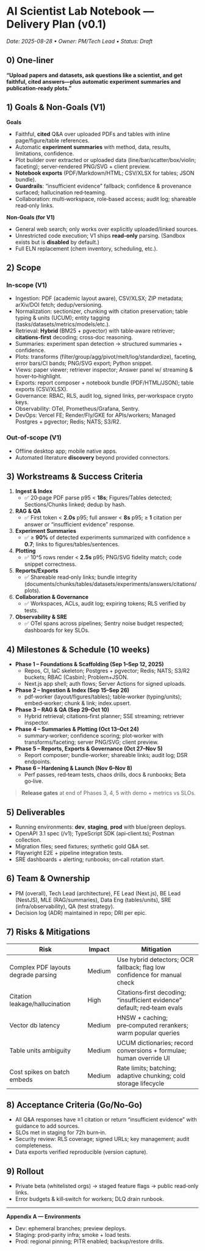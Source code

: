 # AI Scientist Lab Notebook — Delivery Plan (v0.1)
_Date: 2025-08-28 • Owner: PM/Tech Lead • Status: Draft_

## 0) One‑liner
**“Upload papers and datasets, ask questions like a scientist, and get faithful, cited answers—plus automatic experiment summaries and publication‑ready plots.”**

## 1) Goals & Non‑Goals (V1)
**Goals**
- Faithful, **cited** Q&A over uploaded PDFs and tables with inline page/figure/table references.
- Automatic **experiment summaries** with method, data, results, limitations, confidence.
- Plot builder over extracted or uploaded data (line/bar/scatter/box/violin; faceting); server‑rendered PNG/SVG + client preview.
- **Notebook exports** (PDF/Markdown/HTML; CSV/XLSX for tables; JSON bundle).
- **Guardrails**: “insufficient evidence” fallback; confidence & provenance surfaced; hallucination red‑teaming.
- Collaboration: multi‑workspace, role‑based access; audit log; shareable read‑only links.

**Non‑Goals (for V1)**
- General web search; only works over explicitly uploaded/linked sources.
- Unrestricted code execution; V1 ships **read‑only** parsing. (Sandbox exists but is **disabled** by default.)
- Full ELN replacement (chem inventory, scheduling, etc.).

## 2) Scope
### In‑scope (V1)
- Ingestion: PDF (academic layout aware), CSV/XLSX; ZIP metadata; arXiv/DOI fetch; dedup/versioning.
- Normalization: sectionizer, chunking with citation preservation; table typing & units (UCUM); entity tagging (tasks/datasets/metrics/models/etc.).
- Retrieval: **Hybrid** (BM25 + pgvector) with table‑aware retriever; **citations‑first** decoding; cross‑doc reasoning.
- Summaries: experiment span detection → structured summaries + confidence.
- Plots: transforms (filter/group/agg/pivot/melt/log/standardize), faceting, error bars/CI bands; PNG/SVG export; Python snippet.
- Views: paper viewer; retriever inspector; Answer panel w/ streaming & hover‑to‑highlight.
- Exports: report composer + notebook bundle (PDF/HTML/JSON); table exports (CSV/XLSX).
- Governance: RBAC, RLS, audit log, signed links, per‑workspace crypto keys.
- Observability: OTel, Prometheus/Grafana, Sentry.
- DevOps: Vercel FE; Render/Fly/GKE for APIs/workers; Managed Postgres + pgvector; Redis; NATS; S3/R2.

### Out‑of‑scope (V1)
- Offline desktop app; mobile native apps.
- Automated literature **discovery** beyond provided connectors.

## 3) Workstreams & Success Criteria
1. **Ingest & Index**
   - ✅ 20‑page PDF parse p95 < **18s**; Figures/Tables detected; Sections/Chunks linked; dedup by hash.
2. **RAG & QA**
   - ✅ First token < **2.0s** p95; full answer < **8s** p95; ≥ **1** citation per answer or “insufficient evidence” response.
3. **Experiment Summaries**
   - ✅ ≥ **90%** of detected experiments summarized with confidence ≥ **0.7**; links to figures/tables/sentences.
4. **Plotting**
   - ✅ 10^5 rows render < **2.5s** p95; PNG/SVG fidelity match; code snippet correctness.
5. **Reports/Exports**
   - ✅ Shareable read‑only links; bundle integrity (documents/chunks/tables/datasets/experiments/answers/citations/plots).
6. **Collaboration & Governance**
   - ✅ Workspaces, ACLs, audit log; expiring tokens; RLS verified by tests.
7. **Observability & SRE**
   - ✅ OTel spans across pipelines; Sentry noise budget respected; dashboards for key SLOs.

## 4) Milestones & Schedule (10 weeks)
- **Phase 1 – Foundations & Scaffolding (Sep 1–Sep 12, 2025)**
  - Repos, CI, IaC skeleton; Postgres + pgvector; Redis; NATS; S3/R2 buckets; RBAC (Casbin); Problem+JSON.
  - Next.js app shell; auth flows; Server Actions for signed uploads.
- **Phase 2 – Ingestion & Index (Sep 15–Sep 26)**
  - pdf‑worker (layout/figures/tables); table‑worker (typing/units); embed‑worker; chunk & link; index.upsert.
- **Phase 3 – RAG & QA (Sep 29–Oct 10)**
  - Hybrid retrieval; citations‑first planner; SSE streaming; retriever inspector.
- **Phase 4 – Summaries & Plotting (Oct 13–Oct 24)**
  - summary‑worker; confidence scoring; plot‑worker with transforms/faceting; server PNG/SVG; client preview.
- **Phase 5 – Reports, Exports & Governance (Oct 27–Nov 5)**
  - Report composer; bundle‑worker; shareable links; audit log; DSR endpoints.
- **Phase 6 – Hardening & Launch (Nov 6–Nov 8)**
  - Perf passes, red‑team tests, chaos drills, docs & runbooks; Beta go‑live.

> **Release gates** at end of Phases 3, 4, 5 with demo + metrics vs SLOs.

## 5) Deliverables
- Running environments: **dev**, **staging**, **prod** with blue/green deploys.
- OpenAPI 3.1 spec (/v1); TypeScript SDK (api‑client.ts); Postman collection.
- Migration files; seed fixtures; synthetic gold Q&A set.
- Playwright E2E + pipeline integration tests.
- SRE dashboards + alerting; runbooks; on‑call rotation start.

## 6) Team & Ownership
- PM (overall), Tech Lead (architecture), FE Lead (Next.js), BE Lead (NestJS), MLE (RAG/summaries), Data Eng (tables/units), SRE (infra/observability), QA (test strategy).
- Decision log (ADR) maintained in repo; DRI per epic.

## 7) Risks & Mitigations
| Risk | Impact | Mitigation |
|---|---|---|
| Complex PDF layouts degrade parsing | Medium | Use hybrid detectors; OCR fallback; flag low confidence for manual check |
| Citation leakage/hallucination | High | Citations‑first decoding; “insufficient evidence” default; red‑team evals |
| Vector db latency | Medium | HNSW + caching; pre‑computed rerankers; warm popular queries |
| Table units ambiguity | Medium | UCUM dictionaries; record conversions + formulae; human override UI |
| Cost spikes on batch embeds | Medium | Rate limits; batching; adaptive chunking; cold storage lifecycle |

## 8) Acceptance Criteria (Go/No‑Go)
- All Q&A responses have ≥1 citation or return “insufficient evidence” with guidance to add sources.
- SLOs met in staging for 72h burn‑in.
- Security review: RLS coverage; signed URLs; key management; audit completeness.
- Data exports verified reproducible (version capture).

## 9) Rollout
- Private beta (whitelisted orgs) → staged feature flags → public read‑only links.
- Error budgets & kill‑switch for workers; DLQ drain runbook.

---

**Appendix A — Environments**
- Dev: ephemeral branches; preview deploys.
- Staging: prod‑parity infra; smoke + load tests.
- Prod: regional pinning; PITR enabled; backup/restore drills.